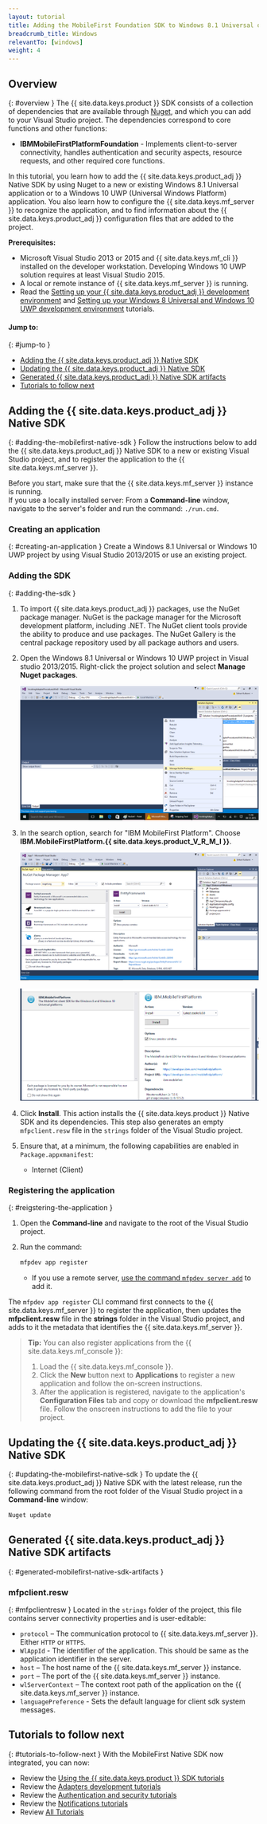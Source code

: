 ```yaml
---
layout: tutorial
title: Adding the MobileFirst Foundation SDK to Windows 8.1 Universal or Windows 10 UWP Applications
breadcrumb_title: Windows
relevantTo: [windows]
weight: 4
---
```

<!-- NLS_CHARSET=UTF-8 -->
## Overview
{: #overview }
The {{ site.data.keys.product }} SDK consists of a collection of dependencies that are available through [Nuget](https://www.nuget.org/), and which you can add to your Visual Studio project. The dependencies correspond to core functions and other functions:

* **IBMMobileFirstPlatformFoundation** - Implements client-to-server connectivity, handles authentication and security aspects, resource requests, and other required core functions.

In this tutorial, you learn how to add the {{ site.data.keys.product_adj }} Native SDK by using Nuget to a new or existing Windows 8.1 Universal application or to a Windows 10 UWP (Universal Windows Platform) application. You also learn how to configure the {{ site.data.keys.mf_server }} to recognize the application, and to find information about the {{ site.data.keys.product_adj }} configuration files that are added to the project.

**Prerequisites:**

- Microsoft Visual Studio 2013 or 2015 and {{ site.data.keys.mf_cli }} installed on the developer workstation. Developing Windows 10 UWP solution requires at least Visual Studio 2015.
- A local or remote instance of {{ site.data.keys.mf_server }} is running.
- Read the [Setting up your {{ site.data.keys.product_adj }} development environment](../../../installation-configuration/development/mobilefirst) and [Setting up your Windows 8 Universal and Windows 10 UWP development environment](../../../installation-configuration/development/windows) tutorials.

#### Jump to:
{: #jump-to }
- [Adding the {{ site.data.keys.product_adj }} Native SDK](#adding-the-mobilefirst-native-sdk)
- [Updating the {{ site.data.keys.product_adj }} Native SDK](#updating-the-mobilefirst-native-sdk)
- [Generated {{ site.data.keys.product_adj }} Native SDK artifacts](#generated-mobilefirst-native-sdk-artifacts)
- [Tutorials to follow next](#tutorials-to-follow-next)

## Adding the {{ site.data.keys.product_adj }} Native SDK
{: #adding-the-mobilefirst-native-sdk }
Follow the instructions below to add the {{ site.data.keys.product_adj }} Native SDK to a new or existing Visual Studio project, and to register the application to the {{ site.data.keys.mf_server }}.

Before you start, make sure that the {{ site.data.keys.mf_server }} instance is running.  
If you use a locally installed server: From a **Command-line** window, navigate to the server's folder and run the command: `./run.cmd`.

### Creating an application
{: #creating-an-application }
Create a Windows 8.1 Universal or Windows 10 UWP project by using Visual Studio 2013/2015 or use an existing project.  

### Adding the SDK
{: #adding-the-sdk }
1. To import {{ site.data.keys.product_adj }} packages, use the NuGet package manager.
NuGet is the package manager for the Microsoft development platform, including .NET. The NuGet client tools provide the ability to produce and use packages. The NuGet Gallery is the central package repository used by all package authors and users.

2. Open the Windows 8.1 Universal or Windows 10 UWP project in Visual studio 2013/2015. Right-click the project solution and select  **Manage Nuget packages**.

    ![Add-Nuget-tosolution-VS-settings](Add-Nuget-tosolution0.png)

3. In the search option, search for "IBM MobileFirst Platform". Choose **IBM.MobileFirstPlatform.{{ site.data.keys.product_V_R_M_I }}**.

    ![Add-Nuget-tosolution-search](Add-Nuget-tosolution1.png)

    ![Add-Nuget-tosolution-choose](Add-Nuget-tosolution2.png)

4. Click **Install**. This action installs the {{ site.data.keys.product }} Native SDK and its dependencies. This step also generates an empty `mfpclient.resw` file in the `strings` folder of the Visual Studio project.

5. Ensure that, at a minimum, the following capabilities are enabled in `Package.appxmanifest`:

    - Internet (Client)

### Registering the application
{: #reigstering-the-application }
1. Open the **Command-line** and navigate to the root of the Visual Studio project.  

2. Run the command:

   ```bash
   mfpdev app register
   ```
    - If you use a remote server, [use the command `mfpdev server add`](../../using-mobilefirst-cli-to-manage-mobilefirst-artifacts/#add-a-new-server-instance) to add it.

The `mfpdev app register` CLI command first connects to the {{ site.data.keys.mf_server }} to register the application, then updates the **mfpclient.resw** file in the **strings** folder in the Visual Studio project, and adds to it the metadata that identifies the {{ site.data.keys.mf_server }}.

> <span class="glyphicon glyphicon-info-sign" aria-hidden="true"></span> **Tip:** You can also register applications from the {{ site.data.keys.mf_console }}:    
>
> 1. Load the {{ site.data.keys.mf_console }}.  
> 2. Click the **New** button next to **Applications** to register a new application and follow the on-screen instructions.  
> 3. After the application is registered, navigate to the application's **Configuration Files** tab and copy or download the **mfpclient.resw** file. Follow the onscreen instructions to add the file to your project.

## Updating the {{ site.data.keys.product_adj }} Native SDK
{: #updating-the-mobilefirst-native-sdk }
To update the {{ site.data.keys.product_adj }} Native SDK with the latest release, run the following command from the root folder of the Visual Studio project in a **Command-line** window:

```bash
Nuget update
```

## Generated {{ site.data.keys.product_adj }} Native SDK artifacts
{: #generated-mobilefirst-native-sdk-artifacts }
### mfpclient.resw
{: #mfpclientresw }
Located in the `strings` folder of the project, this file contains server connectivity properties and is user-editable:

- `protocol` – The communication protocol to {{ site.data.keys.mf_server }}. Either `HTTP` or `HTTPS`.
- `WlAppId` - The identifier of the application. This should be same as the application identifier in the server.
- `host` – The host name of the {{ site.data.keys.mf_server }} instance.
- `port` – The port of the {{ site.data.keys.mf_server }} instance.
- `wlServerContext` – The context root path of the application on the {{ site.data.keys.mf_server }} instance.
- `languagePreference` - Sets the default language for client sdk system messages.

## Tutorials to follow next
{: #tutorials-to-follow-next }
With the MobileFirst Native SDK now integrated, you can now:

- Review the [Using the {{ site.data.keys.product }} SDK tutorials](../)
- Review the [Adapters development tutorials](../../../adapters/)
- Review the [Authentication and security tutorials](../../../authentication-and-security/)
- Review the [Notifications tutorials](../../../notifications/)
- Review [All Tutorials](../../../all-tutorials)
